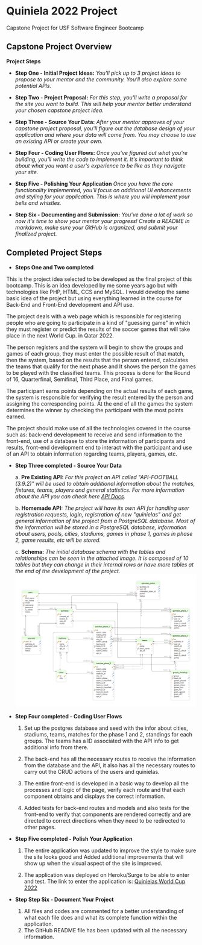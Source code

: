 # Quiniela 2022 Project
Capstone Project for USF Software Engineer Bootcamp


## Capstone Project Overview

**Project Steps**
* **Step One - Initial Project Ideas:** _You'll pick up to 3 project ideas to propose to your mentor and the community. You'll also explore some potential APIs._

* **Step Two - Project Proposal:** _For this step, you'll write a proposal for the site you want to build. This will help your mentor better understand your chosen capstone project idea._

* **Step Three - Source Your Data:** _After your mentor approves of your capstone project proposal, you'll figure out the database design of your application and where your data will come from. You may choose to use an existing API or create your own._

* **Step Four - Coding User Flows:** _Once you've figured out what you're building, you'll write the code to implement it. It's important to think about what you want a user's experience to be like as they navigate your site._

* **Step Five - Polishing Your Application** _Once you have the core functionality implemented, you'll focus on additional UI enhancements and styling for your application. This is where you will implement your bells and whistles._

* **Step Six - Documenting and Submission:** _You've done a lot of work so now it's time to show your mentor your progress! Create a README in markdown, make sure your GitHub is organized, and submit your finalized project._


## Completed Project Steps

* **Steps One and Two completed**

This is the project idea selected to be developed as the final project of this bootcamp.
This is an idea developed by me some years ago but with technologies like PHP, HTML, CCS and MySQL. I would develop the same basic idea of the project but using everything learned in the course for Back-End and Front-End development and API use.

The project deals with a web page which is responsible for registering people who are going to participate in a kind of "guessing game" in which they must register or predict the results of the soccer games that will take place in the next World Cup. in Qatar 2022.

The person registers and the system will begin to show the groups and games of each group, they must enter the possible result of that match, then the system, based on the results that the person entered, calculates the teams that qualify for the next phase and It shows the person the games to be played with the classified teams. This process is done for the Round of 16, Quarterfinal, Semifinal, Third Place, and Final games.

The participant earns points depending on the actual results of each game, the system is responsible for verifying the result entered by the person and assigning the corresponding points.
At the end of all the games the system determines the winner by checking the participant with the most points earned.

The project should make use of all the technologies covered in the course such as: back-end development to receive and send information to the front-end, use of a database to store the information of participants and results, front-end development end to interact with the participant and use of an API to obtain information regarding teams, players, games, etc.


* **Step Three completed - Source Your Data**

  a. **Pre Existing API:** _For this project an API called "API-FOOTBALL (3.9.2)" will be used to obtain additional information about the matches, fixtures, teams, players and general statistics. For more information about the API you can check here [API Docs](https://www.api-football.com/documentation-v3)._

  b. **Homemade API:** _The project will have its own API for handling user registration requests, login, registration of new "quinielas" and get general information of the project from a PostgreSQL database. Most of the information will be stored in a PostgreSQL database, information about users, pools, cities, stadiums, games in phase 1, games in phase 2, game results, etc will be stored._

  c. **Schema:** _The initial database schema with the tables and relationships can be seen in the attached image. It is composed of 10 tables but they can change in their internal rows or have more tables at the end of the development of the project._
![Quiniela 2022 Project - Initial Schema](https://github.com/brianelizondo/capstone-project-quiniela-2022/blob/master/documents/db_schema.png)


* **Step Four completed - Coding User Flows**

  1. Set up the postgres database and seed with the infor about cities, stadiums, teams, matches for the phase 1 and 2, standings for each groups. The teams has a ID associated with the API info to get additional info from there.
   
  2. The back-end has all the necessary routes to receive the information from the database and the API, it also has all the necessary routes to carry out the CRUD actions of the users and quinielas.
   
  3. The entire front-end is developed in a basic way to develop all the processes and logic of the page, verify each route and that each component obtains and displays the correct information.
   
  4. Added tests for back-end routes and models and also tests for the front-end to verify that components are rendered correctly and are directed to correct directions when they need to be redirected to other pages.


* **Step Five completed - Polish Your Application**

  1. The entire application was updated to improve the style to make sure the site looks good and Added additional improvements that will show up when the visual aspect of the site is improved.
   
  2. The application was deployed on Heroku/Surge to be able to enter and test. The link to enter the application is: [Quinielas World Cup 2022](https://quinielas-2022.surge.sh/)


* **Step Step Six - Document Your Project**

  1. All files and codes are commented for a better understanding of what each file does and what its complete function within the application. 
  2. The GitHub README file has been updated with all the necessary information. 